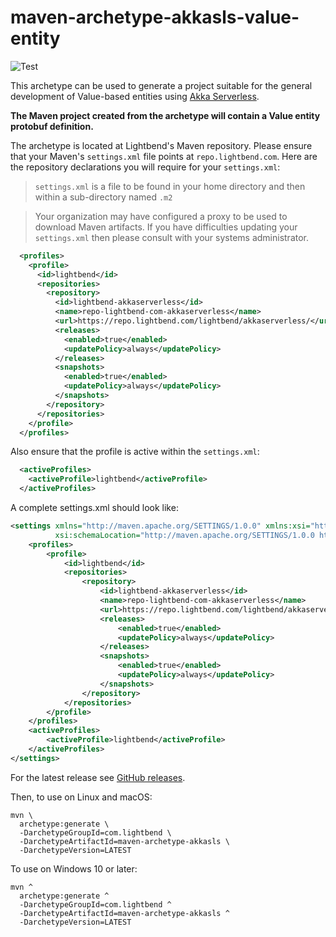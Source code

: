 # maven-archetype-akkasls-value-entity

![Test](https://github.com/lightbend/akkaserverless-maven-archetype/workflows/Test/badge.svg)

This archetype can be used to generate a project suitable for the general development of Value-based entities using [Akka Serverless](https://www.lightbend.com/akka-serverless).

**The Maven project created from the archetype will contain a Value entity protobuf definition.**

The archetype is located at Lightbend's Maven repository. Please ensure that
your Maven's `settings.xml` file points at `repo.lightbend.com`. Here are the repository
declarations you will require for your `settings.xml`:

> `settings.xml` is a file to be found in your home directory and then within a sub-directory named `.m2`

> Your organization may have configured a proxy to be used to download Maven artifacts.
> If you have difficulties updating your `settings.xml` then please consult with your
> systems administrator.

```xml
  <profiles>
    <profile>
      <id>lightbend</id>
      <repositories>
        <repository>
          <id>lightbend-akkaserverless</id>
          <name>repo-lightbend-com-akkaserverless</name>
          <url>https://repo.lightbend.com/lightbend/akkaserverless/</url>
          <releases>
            <enabled>true</enabled>
            <updatePolicy>always</updatePolicy>
          </releases>
          <snapshots>
            <enabled>true</enabled>
            <updatePolicy>always</updatePolicy>
          </snapshots>
        </repository>
      </repositories>
    </profile>
  </profiles>
```

Also ensure that the profile is active within the `settings.xml`:

```xml
  <activeProfiles>
    <activeProfile>lightbend</activeProfile>
  </activeProfiles>
```

A complete settings.xml should look like:
```xml
<settings xmlns="http://maven.apache.org/SETTINGS/1.0.0" xmlns:xsi="http://www.w3.org/2001/XMLSchema-instance"
          xsi:schemaLocation="http://maven.apache.org/SETTINGS/1.0.0 https://maven.apache.org/xsd/settings-1.0.0.xsd">
    <profiles>
        <profile>
            <id>lightbend</id>
            <repositories>
                <repository>
                    <id>lightbend-akkaserverless</id>
                    <name>repo-lightbend-com-akkaserverless</name>
                    <url>https://repo.lightbend.com/lightbend/akkaserverless/</url>
                    <releases>
                        <enabled>true</enabled>
                        <updatePolicy>always</updatePolicy>
                    </releases>
                    <snapshots>
                        <enabled>true</enabled>
                        <updatePolicy>always</updatePolicy>
                    </snapshots>
                </repository>
            </repositories>
        </profile>
    </profiles>
    <activeProfiles>
        <activeProfile>lightbend</activeProfile>
    </activeProfiles>
</settings>
```

For the latest release see [GitHub releases](https://github.com/lightbend/akkaserverless-maven-java/releases).

Then, to use on Linux and macOS:

```
mvn \
  archetype:generate \
  -DarchetypeGroupId=com.lightbend \
  -DarchetypeArtifactId=maven-archetype-akkasls \
  -DarchetypeVersion=LATEST
```

To use on Windows 10 or later:

```
mvn ^
  archetype:generate ^
  -DarchetypeGroupId=com.lightbend ^
  -DarchetypeArtifactId=maven-archetype-akkasls ^
  -DarchetypeVersion=LATEST
```
